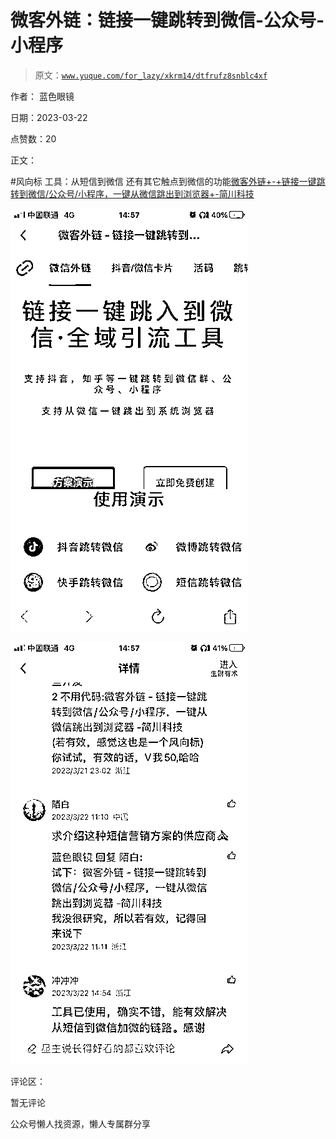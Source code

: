 # 微客外链：链接一键跳转到微信-公众号-小程序

> 原文：[`www.yuque.com/for_lazy/xkrm14/dtfrufz8snblc4xf`](https://www.yuque.com/for_lazy/xkrm14/dtfrufz8snblc4xf)



作者： 蓝色眼镜



日期：2023-03-22



点赞数：20



正文：



#风向标 工具：从短信到微信 还有其它触点到微信的功能[微客外链+-+链接一键跳转到微信/公众号/小程序，一键从微信跳出到浏览器+-简川科技](https://weikelink.com/)



![](img/996fdbc74f9360b7539216bfe841bacb.png)  

![](img/abfed41bf6e385d48eec162b03fc4f2f.png)  

评论区：



暂无评论



公众号懒人找资源，懒人专属群分享

</ne-p></ne-p>